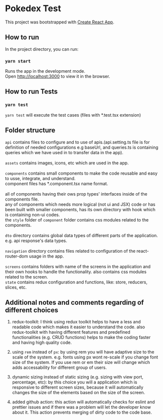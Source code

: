 # Pokedex Test

This project was bootstrapped with [Create React App](https://github.com/facebook/create-react-app).

## How to run

In the project directory, you can run:

### `yarn start`

Runs the app in the development mode.\
Open [http://localhost:3000](http://localhost:3000) to view it in the browser.

## How to run Tests

### `yarn test`

`yarn test` will execute the test cases (files with \*.test.tsx extension)

## Folder structure

`api` contains files to configure and to use of apis.(api.setting.ts file is for definition of needed configurations e.g baseUrl, and queries.ts is containing queries which we have used in to transfer data in the app). </br></br>
`assets` contains images, icons, etc which are used in the app. </br></br>
`components` contains small components to make the code reusable and easy to usse, integrate, and understand.</br> component files has \*.component.tsx name format.</br></br>
all of components having their ows prop types' interfaces inside of the components file. </br>
any of components which needs more logical (not ui and JSX) code or has been built with smaller components, has its own directory with hook which is containing non-ui codes.</br> the `style` folder of `component` folder contains css modules related to the components.</br></br>
`dto` directory contains global data types of different parts of the application. e.g. api response's data types.</br></br>
`navigation` directory contains files related to configuration of the react-router-dom usage in the app.</br></br>
`screens` contains folders with name of the screens in the application and their own hooks to handle the functionality. also contains css modules related to the screen.</br>
`state` contains redux configuration and functions, like: store, reducers, slices, etc.</br>

## Additional notes and comments regarding of different choices

1. redux-toolkit: I think using redux toolkit helps to have a less and readable code which makes it easier to understand the code. also redux-toolkit with having different features and predefined functionalities (e.g. CRUD functions) helps to make the coding faster and having high quality code.

2. using `rem` instead of `px`: by using rem you will have adaptive size to the scale of the system. e.g. fonts using px wont re-scale if you change font size of the system. If you use rem or em their size will change which adds accessability for different group of users.
3. dynamic sizing instead of static sizing (e.g. sizing with view port, percentage, etc): by this choice you will a application which is responsive to different screen sizes, because it will automatically changes the size of the elements based on the size of the screen.
4. added github action: this action will automatically checks for eslint and prettier issues and if there was a problem will let the developer know about it. This action prevents merging of dirty code to the code base.
